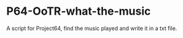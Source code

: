 # P64-OoTR-what-the-music
A script for Project64, find the music played and write it in a txt file.
